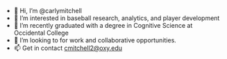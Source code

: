 - 👋 Hi, I’m @carlymitchell
- 👀 I’m interested in baseball research, analytics, and player development
- 🌱 I’m recently graduated with a degree in Cognitive Science at Occidental College
- 💞️ I’m looking to for work and collaborative opportunities.
- 📫 Get in contact cmitchell2@oxy.edu

<!---
carlymitchell/carlymitchell is a ✨ special ✨ repository because its `README.md` (this file) appears on your GitHub profile.
You can click the Preview link to take a look at your changes.
--->
